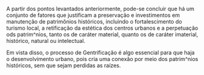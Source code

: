 A partir dos pontos levantados anteriormente, pode-se concluir que há um conjunto de fatores que justificam a preservação e investimentos em manutenção de patrimônios históricos, incluindo o fortalescimento do turismo local, a retificação da estética dos centros urbanos e a perpetuação ods patrim^nios, tanto os de caráter material, quanto os de caráter imaterial, histórico, natural ou intelectual.

Em vista disso, o processo de Gentrificação é algo essencial para que haja o desenvolvimento urbano, pois cria uma conexão por meio dos patrim^nios históricos, sem que sejam perdidas as raízes.
